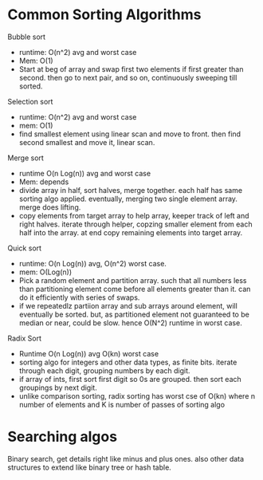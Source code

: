 # Common Sorting Algorithms

Bubble sort
* runtime: O(n^2) avg and worst case
* Mem: O(1)
* Start at beg of array and swap first two elements if first greater than second. then go to next pair, and so on, continuously sweeping till sorted.

Selection sort
* runtime: O(n^2) avg and worst case
* mem: O(1)
* find smallest element using linear scan and move to front. then find second smallest and move it, linear scan.

Merge sort
* runtime O(n Log(n)) avg and worst case
* Mem: depends
* divide array in half, sort halves, merge together. each half has same sorting algo applied. eventually, merging two single element array. merge does lifting.
* copy elements from target array to help array, keeper track of left and right halves. iterate through helper, copzing smaller element from each half into the array. at end copy remaining elements into target array.

Quick sort
* runtime: O(n Log(n)) avg, O(n^2) worst case.
* mem: O(Log(n))
* Pick a random element and partition array. such that all numbers less than partitioning element come before all elements greater than it. can do it efficiently with series of swaps.
* if we repeatedlz partiion array and sub arrays around element, will eventually be sorted. but, as partitioned element not guaranteed to be median or near, could be slow. hence O(N^2) runtime in worst case.

Radix Sort
* Runtime O(n Log(n)) avg O(kn) worst case
* sorting algo for integers and other data types, as finite bits. iterate through each digit, grouping numbers by each digit.
* if array of ints, first sort first digit so 0s are grouped. then sort each groupings by next digit.
* unlike comparison sorting, radix sorting has worst cse of O(kn) where n number of elements and K is number of passes of sorting algo

# Searching algos
Binary search, get details right like minus and plus ones. also other data structures to extend like binary tree or hash table.
